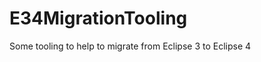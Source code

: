 E34MigrationTooling
===================

Some tooling to help to migrate from Eclipse 3 to Eclipse 4

